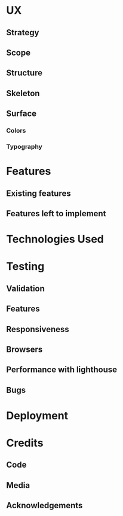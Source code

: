 # UX

## Strategy

## Scope

## Structure

## Skeleton

## Surface 

### Colors

### Typography

# Features 

## Existing features

## Features left to implement

# Technologies Used 

# Testing

## Validation 

## Features 

## Responsiveness 

## Browsers 

## Performance with lighthouse 

## Bugs 

# Deployment 

# Credits 

## Code 

## Media 

## Acknowledgements 